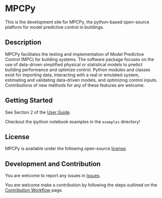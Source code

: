 # MPCPy
This is the development site for MPCPy, the python-based open-source platform for model predictive control in buildings.

## Description
MPCPy facilitates the testing and implementation of Model Predictive Control (MPC) for building systems.  The software package focuses on the use of data-driven simplified physical or statistical models to predict building performance and optimize control.  Python modules and classes exist for importing data, interacting with a real or emulated system, estimating and validating data-driven models, and optimizing control inputs.  Contributions of new methods for any of these features are welcome.

## Getting Started
See Section 2 of the [User Guide](https://github.com/lbl-srg/MPCPy/tree/master/doc/userGuide).

Checkout the ipython notebook examples in the ``examples`` directory!

## License
MPCPy is available under the following open-source [license](https://github.com/lbl-srg/MPCPy/blob/master/license.txt).

## Development and Contribution
You are welcome to report any issues in [Issues](https://github.com/lbl-srg/MPCPy/issues).

You are welcome make a contribution by following the steps outlined on the [Contribution Workflow](https://github.com/lbl-srg/MPCPy/wiki/Contribution-Workflow) page.
